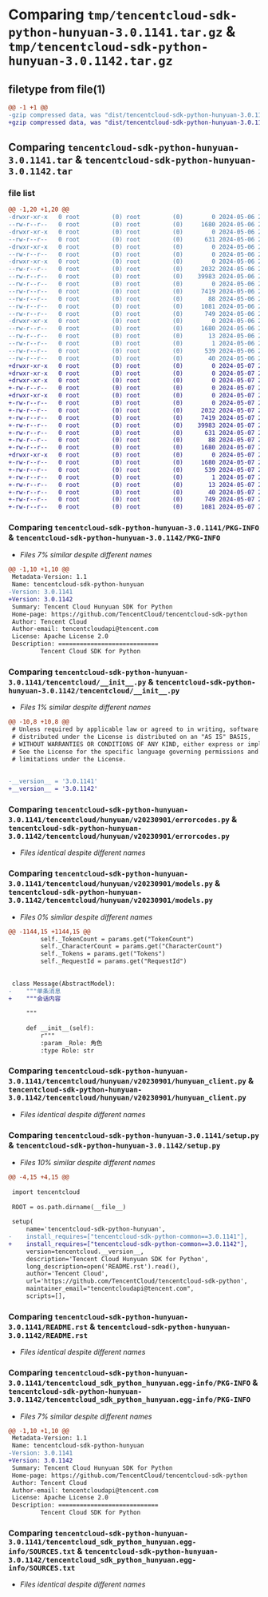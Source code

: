 # Comparing `tmp/tencentcloud-sdk-python-hunyuan-3.0.1141.tar.gz` & `tmp/tencentcloud-sdk-python-hunyuan-3.0.1142.tar.gz`

## filetype from file(1)

```diff
@@ -1 +1 @@
-gzip compressed data, was "dist/tencentcloud-sdk-python-hunyuan-3.0.1141.tar", last modified: Mon May  6 20:55:51 2024, max compression
+gzip compressed data, was "dist/tencentcloud-sdk-python-hunyuan-3.0.1142.tar", last modified: Tue May  7 21:04:36 2024, max compression
```

## Comparing `tencentcloud-sdk-python-hunyuan-3.0.1141.tar` & `tencentcloud-sdk-python-hunyuan-3.0.1142.tar`

### file list

```diff
@@ -1,20 +1,20 @@
-drwxr-xr-x   0 root         (0) root         (0)        0 2024-05-06 20:55:51.000000 tencentcloud-sdk-python-hunyuan-3.0.1141/
--rw-r--r--   0 root         (0) root         (0)     1680 2024-05-06 20:55:51.000000 tencentcloud-sdk-python-hunyuan-3.0.1141/PKG-INFO
-drwxr-xr-x   0 root         (0) root         (0)        0 2024-05-06 20:55:51.000000 tencentcloud-sdk-python-hunyuan-3.0.1141/tencentcloud/
--rw-r--r--   0 root         (0) root         (0)      631 2024-05-06 20:55:51.000000 tencentcloud-sdk-python-hunyuan-3.0.1141/tencentcloud/__init__.py
-drwxr-xr-x   0 root         (0) root         (0)        0 2024-05-06 20:55:51.000000 tencentcloud-sdk-python-hunyuan-3.0.1141/tencentcloud/hunyuan/
--rw-r--r--   0 root         (0) root         (0)        0 2024-05-06 20:55:51.000000 tencentcloud-sdk-python-hunyuan-3.0.1141/tencentcloud/hunyuan/__init__.py
-drwxr-xr-x   0 root         (0) root         (0)        0 2024-05-06 20:55:51.000000 tencentcloud-sdk-python-hunyuan-3.0.1141/tencentcloud/hunyuan/v20230901/
--rw-r--r--   0 root         (0) root         (0)     2032 2024-05-06 20:55:51.000000 tencentcloud-sdk-python-hunyuan-3.0.1141/tencentcloud/hunyuan/v20230901/errorcodes.py
--rw-r--r--   0 root         (0) root         (0)    39983 2024-05-06 20:55:51.000000 tencentcloud-sdk-python-hunyuan-3.0.1141/tencentcloud/hunyuan/v20230901/models.py
--rw-r--r--   0 root         (0) root         (0)        0 2024-05-06 20:55:51.000000 tencentcloud-sdk-python-hunyuan-3.0.1141/tencentcloud/hunyuan/v20230901/__init__.py
--rw-r--r--   0 root         (0) root         (0)     7419 2024-05-06 20:55:51.000000 tencentcloud-sdk-python-hunyuan-3.0.1141/tencentcloud/hunyuan/v20230901/hunyuan_client.py
--rw-r--r--   0 root         (0) root         (0)       88 2024-05-06 20:55:51.000000 tencentcloud-sdk-python-hunyuan-3.0.1141/setup.cfg
--rw-r--r--   0 root         (0) root         (0)     1081 2024-05-06 20:55:51.000000 tencentcloud-sdk-python-hunyuan-3.0.1141/setup.py
--rw-r--r--   0 root         (0) root         (0)      749 2024-05-06 20:55:51.000000 tencentcloud-sdk-python-hunyuan-3.0.1141/README.rst
-drwxr-xr-x   0 root         (0) root         (0)        0 2024-05-06 20:55:51.000000 tencentcloud-sdk-python-hunyuan-3.0.1141/tencentcloud_sdk_python_hunyuan.egg-info/
--rw-r--r--   0 root         (0) root         (0)     1680 2024-05-06 20:55:51.000000 tencentcloud-sdk-python-hunyuan-3.0.1141/tencentcloud_sdk_python_hunyuan.egg-info/PKG-INFO
--rw-r--r--   0 root         (0) root         (0)       13 2024-05-06 20:55:51.000000 tencentcloud-sdk-python-hunyuan-3.0.1141/tencentcloud_sdk_python_hunyuan.egg-info/top_level.txt
--rw-r--r--   0 root         (0) root         (0)        1 2024-05-06 20:55:51.000000 tencentcloud-sdk-python-hunyuan-3.0.1141/tencentcloud_sdk_python_hunyuan.egg-info/dependency_links.txt
--rw-r--r--   0 root         (0) root         (0)      539 2024-05-06 20:55:51.000000 tencentcloud-sdk-python-hunyuan-3.0.1141/tencentcloud_sdk_python_hunyuan.egg-info/SOURCES.txt
--rw-r--r--   0 root         (0) root         (0)       40 2024-05-06 20:55:51.000000 tencentcloud-sdk-python-hunyuan-3.0.1141/tencentcloud_sdk_python_hunyuan.egg-info/requires.txt
+drwxr-xr-x   0 root         (0) root         (0)        0 2024-05-07 21:04:36.000000 tencentcloud-sdk-python-hunyuan-3.0.1142/
+drwxr-xr-x   0 root         (0) root         (0)        0 2024-05-07 21:04:36.000000 tencentcloud-sdk-python-hunyuan-3.0.1142/tencentcloud/
+drwxr-xr-x   0 root         (0) root         (0)        0 2024-05-07 21:04:36.000000 tencentcloud-sdk-python-hunyuan-3.0.1142/tencentcloud/hunyuan/
+-rw-r--r--   0 root         (0) root         (0)        0 2024-05-07 21:04:36.000000 tencentcloud-sdk-python-hunyuan-3.0.1142/tencentcloud/hunyuan/__init__.py
+drwxr-xr-x   0 root         (0) root         (0)        0 2024-05-07 21:04:36.000000 tencentcloud-sdk-python-hunyuan-3.0.1142/tencentcloud/hunyuan/v20230901/
+-rw-r--r--   0 root         (0) root         (0)        0 2024-05-07 21:04:36.000000 tencentcloud-sdk-python-hunyuan-3.0.1142/tencentcloud/hunyuan/v20230901/__init__.py
+-rw-r--r--   0 root         (0) root         (0)     2032 2024-05-07 21:04:36.000000 tencentcloud-sdk-python-hunyuan-3.0.1142/tencentcloud/hunyuan/v20230901/errorcodes.py
+-rw-r--r--   0 root         (0) root         (0)     7419 2024-05-07 21:04:36.000000 tencentcloud-sdk-python-hunyuan-3.0.1142/tencentcloud/hunyuan/v20230901/hunyuan_client.py
+-rw-r--r--   0 root         (0) root         (0)    39983 2024-05-07 21:04:36.000000 tencentcloud-sdk-python-hunyuan-3.0.1142/tencentcloud/hunyuan/v20230901/models.py
+-rw-r--r--   0 root         (0) root         (0)      631 2024-05-07 21:04:36.000000 tencentcloud-sdk-python-hunyuan-3.0.1142/tencentcloud/__init__.py
+-rw-r--r--   0 root         (0) root         (0)       88 2024-05-07 21:04:36.000000 tencentcloud-sdk-python-hunyuan-3.0.1142/setup.cfg
+-rw-r--r--   0 root         (0) root         (0)     1680 2024-05-07 21:04:36.000000 tencentcloud-sdk-python-hunyuan-3.0.1142/PKG-INFO
+drwxr-xr-x   0 root         (0) root         (0)        0 2024-05-07 21:04:36.000000 tencentcloud-sdk-python-hunyuan-3.0.1142/tencentcloud_sdk_python_hunyuan.egg-info/
+-rw-r--r--   0 root         (0) root         (0)     1680 2024-05-07 21:04:36.000000 tencentcloud-sdk-python-hunyuan-3.0.1142/tencentcloud_sdk_python_hunyuan.egg-info/PKG-INFO
+-rw-r--r--   0 root         (0) root         (0)      539 2024-05-07 21:04:36.000000 tencentcloud-sdk-python-hunyuan-3.0.1142/tencentcloud_sdk_python_hunyuan.egg-info/SOURCES.txt
+-rw-r--r--   0 root         (0) root         (0)        1 2024-05-07 21:04:36.000000 tencentcloud-sdk-python-hunyuan-3.0.1142/tencentcloud_sdk_python_hunyuan.egg-info/dependency_links.txt
+-rw-r--r--   0 root         (0) root         (0)       13 2024-05-07 21:04:36.000000 tencentcloud-sdk-python-hunyuan-3.0.1142/tencentcloud_sdk_python_hunyuan.egg-info/top_level.txt
+-rw-r--r--   0 root         (0) root         (0)       40 2024-05-07 21:04:36.000000 tencentcloud-sdk-python-hunyuan-3.0.1142/tencentcloud_sdk_python_hunyuan.egg-info/requires.txt
+-rw-r--r--   0 root         (0) root         (0)      749 2024-05-07 21:04:36.000000 tencentcloud-sdk-python-hunyuan-3.0.1142/README.rst
+-rw-r--r--   0 root         (0) root         (0)     1081 2024-05-07 21:04:36.000000 tencentcloud-sdk-python-hunyuan-3.0.1142/setup.py
```

### Comparing `tencentcloud-sdk-python-hunyuan-3.0.1141/PKG-INFO` & `tencentcloud-sdk-python-hunyuan-3.0.1142/PKG-INFO`

 * *Files 7% similar despite different names*

```diff
@@ -1,10 +1,10 @@
 Metadata-Version: 1.1
 Name: tencentcloud-sdk-python-hunyuan
-Version: 3.0.1141
+Version: 3.0.1142
 Summary: Tencent Cloud Hunyuan SDK for Python
 Home-page: https://github.com/TencentCloud/tencentcloud-sdk-python
 Author: Tencent Cloud
 Author-email: tencentcloudapi@tencent.com
 License: Apache License 2.0
 Description: ============================
         Tencent Cloud SDK for Python
```

### Comparing `tencentcloud-sdk-python-hunyuan-3.0.1141/tencentcloud/__init__.py` & `tencentcloud-sdk-python-hunyuan-3.0.1142/tencentcloud/__init__.py`

 * *Files 1% similar despite different names*

```diff
@@ -10,8 +10,8 @@
 # Unless required by applicable law or agreed to in writing, software
 # distributed under the License is distributed on an "AS IS" BASIS,
 # WITHOUT WARRANTIES OR CONDITIONS OF ANY KIND, either express or implied.
 # See the License for the specific language governing permissions and
 # limitations under the License.
 
 
-__version__ = '3.0.1141'
+__version__ = '3.0.1142'
```

### Comparing `tencentcloud-sdk-python-hunyuan-3.0.1141/tencentcloud/hunyuan/v20230901/errorcodes.py` & `tencentcloud-sdk-python-hunyuan-3.0.1142/tencentcloud/hunyuan/v20230901/errorcodes.py`

 * *Files identical despite different names*

### Comparing `tencentcloud-sdk-python-hunyuan-3.0.1141/tencentcloud/hunyuan/v20230901/models.py` & `tencentcloud-sdk-python-hunyuan-3.0.1142/tencentcloud/hunyuan/v20230901/models.py`

 * *Files 0% similar despite different names*

```diff
@@ -1144,15 +1144,15 @@
         self._TokenCount = params.get("TokenCount")
         self._CharacterCount = params.get("CharacterCount")
         self._Tokens = params.get("Tokens")
         self._RequestId = params.get("RequestId")
 
 
 class Message(AbstractModel):
-    """单条消息
+    """会话内容
 
     """
 
     def __init__(self):
         r"""
         :param _Role: 角色
         :type Role: str
```

### Comparing `tencentcloud-sdk-python-hunyuan-3.0.1141/tencentcloud/hunyuan/v20230901/hunyuan_client.py` & `tencentcloud-sdk-python-hunyuan-3.0.1142/tencentcloud/hunyuan/v20230901/hunyuan_client.py`

 * *Files identical despite different names*

### Comparing `tencentcloud-sdk-python-hunyuan-3.0.1141/setup.py` & `tencentcloud-sdk-python-hunyuan-3.0.1142/setup.py`

 * *Files 10% similar despite different names*

```diff
@@ -4,15 +4,15 @@
 
 import tencentcloud
 
 ROOT = os.path.dirname(__file__)
 
 setup(
     name='tencentcloud-sdk-python-hunyuan',
-    install_requires=["tencentcloud-sdk-python-common==3.0.1141"],
+    install_requires=["tencentcloud-sdk-python-common==3.0.1142"],
     version=tencentcloud.__version__,
     description='Tencent Cloud Hunyuan SDK for Python',
     long_description=open('README.rst').read(),
     author='Tencent Cloud',
     url='https://github.com/TencentCloud/tencentcloud-sdk-python',
     maintainer_email="tencentcloudapi@tencent.com",
     scripts=[],
```

### Comparing `tencentcloud-sdk-python-hunyuan-3.0.1141/README.rst` & `tencentcloud-sdk-python-hunyuan-3.0.1142/README.rst`

 * *Files identical despite different names*

### Comparing `tencentcloud-sdk-python-hunyuan-3.0.1141/tencentcloud_sdk_python_hunyuan.egg-info/PKG-INFO` & `tencentcloud-sdk-python-hunyuan-3.0.1142/tencentcloud_sdk_python_hunyuan.egg-info/PKG-INFO`

 * *Files 7% similar despite different names*

```diff
@@ -1,10 +1,10 @@
 Metadata-Version: 1.1
 Name: tencentcloud-sdk-python-hunyuan
-Version: 3.0.1141
+Version: 3.0.1142
 Summary: Tencent Cloud Hunyuan SDK for Python
 Home-page: https://github.com/TencentCloud/tencentcloud-sdk-python
 Author: Tencent Cloud
 Author-email: tencentcloudapi@tencent.com
 License: Apache License 2.0
 Description: ============================
         Tencent Cloud SDK for Python
```

### Comparing `tencentcloud-sdk-python-hunyuan-3.0.1141/tencentcloud_sdk_python_hunyuan.egg-info/SOURCES.txt` & `tencentcloud-sdk-python-hunyuan-3.0.1142/tencentcloud_sdk_python_hunyuan.egg-info/SOURCES.txt`

 * *Files identical despite different names*

